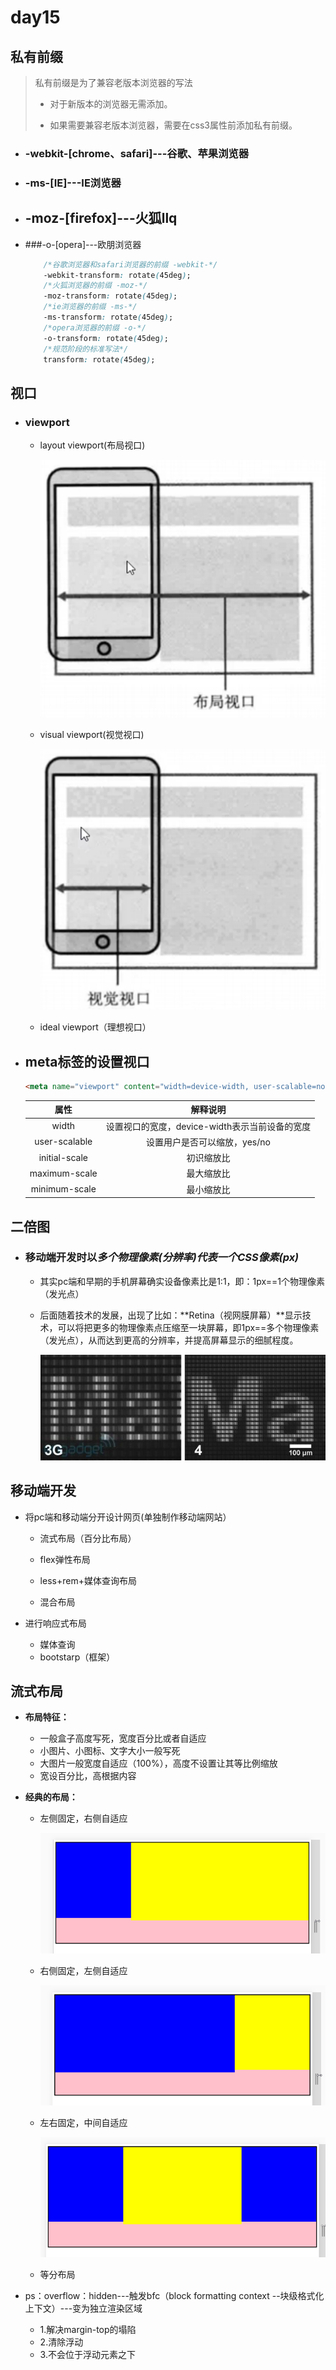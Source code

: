 # day15

## 私有前缀

> 私有前缀是为了兼容老版本浏览器的写法
>
> - 对于新版本的浏览器无需添加。
>
> - 如果需要兼容老版本浏览器，需要在css3属性前添加私有前缀。

- ### -webkit-[chrome、safari]---谷歌、苹果浏览器

- ### -ms-[IE]---IE浏览器

- ## -moz-[firefox]---火狐llq

- ###-o-[opera]---欧朋浏览器

  ```css
      /*谷歌浏览器和safari浏览器的前缀 -webkit-*/
      -webkit-transform: rotate(45deg);
      /*火狐浏览器的前缀 -moz-*/
      -moz-transform: rotate(45deg);
      /*ie浏览器的前缀 -ms-*/
      -ms-transform: rotate(45deg);
      /*opera浏览器的前缀 -o-*/
      -o-transform: rotate(45deg);
      /*规范阶段的标准写法*/
      transform: rotate(45deg);
  ```

## 视口

- ### viewport

  - layout viewport(布局视口)

    ![布局视口](./media/布局视口.png)

  - visual viewport(视觉视口)

    ![视觉视口](./media/视觉视口.png)

  - ideal viewport（理想视口）

- ## meta标签的设置视口

  ```html
  <meta name="viewport" content="width=device-width, user-scalable=no, initial-scale=1.0, maximum-scale=1.0, minimum-scale=1.0">
  ```

  |     属性      |                    解释说明                    |
  | :-----------: | :--------------------------------------------: |
  |     width     | 设置视口的宽度，device-width表示当前设备的宽度 |
  | user-scalable |          设置用户是否可以缩放，yes/no          |
  | initial-scale |                   初识缩放比                   |
  | maximum-scale |                   最大缩放比                   |
  | minimum-scale |                   最小缩放比                   |

## 二倍图

- ### 移动端开发时以*多个物理像素(分辨率)*代表一个*CSS像素(px)*

  - 其实pc端和早期的手机屏幕确实设备像素比是1:1，即：1px==1个物理像素（发光点）

  - 后面随着技术的发展，出现了比如：**Retina（视网膜屏幕）**显示技术，可以将把更多的物理像素点压缩至一块屏幕，即1px==多个物理像素（发光点），从而达到更高的分辨率，并提高屏幕显示的细腻程度。

    ![屏幕放大图](./media/屏幕放大图.jpg)

## 移动端开发

- 将pc端和移动端分开设计网页(单独制作移动端网站）

  - 流式布局（百分比布局）

  - flex弹性布局

  - less+rem+媒体查询布局
  - 混合布局

- 进行响应式布局

  - 媒体查询
  - bootstarp（框架）

## 流式布局

- **布局特征：**
  - 一般盒子高度写死，宽度百分比或者自适应
  - 小图片、小图标、文字大小一般写死
  - 大图片一般宽度自适应（100%），高度不设置让其等比例缩放
  - 宽设百分比，高根据内容

- **经典的布局：**

  - 左侧固定，右侧自适应

    ![右固定左适应](./media/左固定右适应.gif)

  - 右侧固定，左侧自适应

    ![右固定左适应](./media/右固定左适应.gif)

  - 左右固定，中间自适应

    ![左右固定中间自适应](./media/左右固定中间自适应.gif)

  - 等分布局

- ps：overflow：hidden---触发bfc（block formatting context --块级格式化上下文）---变为独立渲染区域

  - 1.解决margin-top的塌陷
  - 2.清除浮动
  - 3.不会位于浮动元素之下